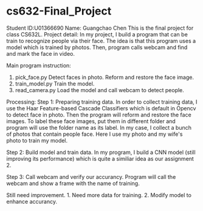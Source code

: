 # cs632-Final_Project

Student ID:U01366690 
Name: Guangchao Chen
This is the final project for class CS632L.
Project detail: In my project, I build a program that can be train to recognize people via their face. The idea is that this program uses a model which is trained by photos. Then, program calls webcam and find and mark the face in video.

Main program instruction:
1. pick_face.py    Detect faces in photo. Reform and restore the face image.
2. train_model.py    Train the model.
3. read_camera.py    Load the model and call webcam to detect people.

Processing:
Step 1: Preparing training data. In order to collect training data, I use the Haar Feature-based Cascade Classifiers which is default in Opencv to detect face in photo. Then the program will reform and restore the face images. To label these face images, put them in different folder and program will use the folder name as its label. In my case, I collect a bunch of photos that contain people face. Here I use my photo and my wife's photo to train my model.

Step 2: Build model and train data. In my program, I build a CNN model (still improving its performance) which is quite a similiar idea as our assignment 2. 

Step 3: Call webcam and verify our accurancy. Program will call the webcam and show a frame with the name of training.


Still need improvement. 1. Need more data for training. 2. Modify model to enhance accurancy.
